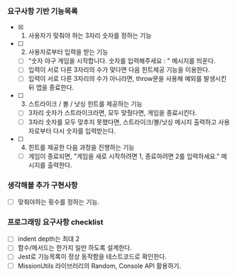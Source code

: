 ### 요구사항 기반 기능목록

- [x] 1. 사용자가 맞춰야 하는 3자리 숫자를 정하는 기능
- [ ] 2. 사용자로부터 입력을 받는 기능
  - [ ] "숫자 야구 게임을 시작합니다. 숫자를 입력해주세요 : " 메시지를 띄운다.
  - [ ] 입력이 서로 다른 3자리의 수가 맞다면 다음 힌트제공 기능을 이용한다.
  - [ ] 입력이 서로 다른 3자리의 수가 아니라면, throw문을 사용해 예외를 발생시킨 뒤 앱을 종료한다.
- [ ] 3. 스트라이크 / 볼 / 낫싱 힌트를 제공하는 기능
  - [ ] 3자리 숫자가 스트라이크라면, 모두 맞췄다면, 게임을 종료시킨다.
  - [ ] 3자리 숫자를 모두 맞추지 못했다면, 스트라이크/볼/낫싱 메시지 출력하고 사용자로부터 다시 숫자를 입력받는다.
- [ ] 4. 힌트를 제공한 다음 과정을 진행하는 기능
  - [ ] 게임이 종료되면, "게임을 새로 시작하려면 1, 종료하려면 2를 입력하세요." 메시지를 출력한다.

### 생각해볼 추가 구현사항

- [ ] 맞춰야하는 횟수를 정하는 기능.

### 프로그래밍 요구사항 checklist

- [ ] indent depth는 최대 2
- [ ] 함수/메서드는 한가지 일만 하도록 설계한다.
- [ ] Jest로 기능목록이 정상 동작함을 테스트코드로 확인한다.
- [ ] MissionUtils 라이브러리의 Random, Console API 활용하기.
